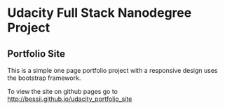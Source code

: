 # Udacity Full Stack Nanodegree Project
## Portfolio Site

 This is a simple one page portfolio project with a responsive design uses the bootstrap framework. 

To view the site on github pages go to http://bessii.github.io/udacity_portfolio_site
